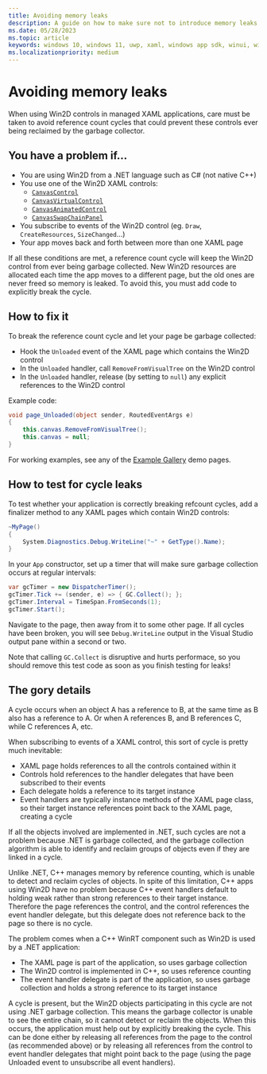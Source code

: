 ```yaml
---
title: Avoiding memory leaks
description: A guide on how to make sure not to introduce memory leaks in XAML applications using Win2D.
ms.date: 05/28/2023
ms.topic: article
keywords: windows 10, windows 11, uwp, xaml, windows app sdk, winui, windows ui, graphics, games, effect win2d d2d d2d1 direct2d interop cpp csharp
ms.localizationpriority: medium
---
```


# Avoiding memory leaks

When using Win2D controls in managed XAML applications, care must be taken to avoid reference count cycles that could prevent these controls ever being reclaimed by the garbage collector.

## You have a problem if...

- You are using Win2D from a .NET language such as C# (not native C++)
- You use one of the Win2D XAML controls:
  - [`CanvasControl`](https://microsoft.github.io/Win2D/WinUI2/html/T_Microsoft_Graphics_Canvas_UI_Xaml_CanvasControl.htm)
  - [`CanvasVirtualControl`](https://microsoft.github.io/Win2D/WinUI2/html/T_Microsoft_Graphics_Canvas_UI_Xaml_CanvasVirtualControl.htm)
  - [`CanvasAnimatedControl`](https://microsoft.github.io/Win2D/WinUI2/html/T_Microsoft_Graphics_Canvas_UI_Xaml_CanvasAnimatedControl.htm)
  - [`CanvasSwapChainPanel`](https://microsoft.github.io/Win2D/WinUI2/html/T_Microsoft_Graphics_Canvas_UI_Xaml_CanvasSwapChainPanel.htm)
- You subscribe to events of the Win2D control (eg. `Draw`, `CreateResources`, `SizeChanged`...)
- Your app moves back and forth between more than one XAML page

If all these conditions are met, a reference count cycle will keep the Win2D control from ever being garbage collected. New Win2D resources are allocated each time the app moves to a different page, but the old ones are never freed so memory is leaked. To avoid this, you must add code to explicitly break the cycle.

## How to fix it

To break the reference count cycle and let your page be garbage collected:

- Hook the `Unloaded` event of the XAML page which contains the Win2D control
- In the `Unloaded` handler, call `RemoveFromVisualTree` on the Win2D control
- In the `Unloaded` handler, release (by setting to `null`) any explicit references to the Win2D control

Example code:

```csharp
void page_Unloaded(object sender, RoutedEventArgs e)
{
    this.canvas.RemoveFromVisualTree();
    this.canvas = null;
}
```

For working examples, see any of the [Example Gallery](https://github.com/microsoft/Win2D-Samples/tree/master/ExampleGallery/) demo pages.

## How to test for cycle leaks

To test whether your application is correctly breaking refcount cycles, add a finalizer method to any XAML pages which contain Win2D controls:

```csharp
~MyPage()
{
    System.Diagnostics.Debug.WriteLine("~" + GetType().Name);
}
```

In your `App` constructor, set up a timer that will make sure garbage collection occurs at regular intervals:

```csharp
var gcTimer = new DispatcherTimer();
gcTimer.Tick += (sender, e) => { GC.Collect(); };
gcTimer.Interval = TimeSpan.FromSeconds(1);
gcTimer.Start();
```

Navigate to the page, then away from it to some other page. If all cycles have been broken, you will see `Debug.WriteLine` output in the Visual Studio output pane within a second or two.

Note that calling `GC.Collect` is disruptive and hurts performace, so you should remove this test code as soon as you finish testing for leaks!

## The gory details

A cycle occurs when an object A has a reference to B, at the same time as B also has a reference to A. Or when A references B, and B references C, while C references A, etc.

When subscribing to events of a XAML control, this sort of cycle is pretty much inevitable:
- XAML page holds references to all the controls contained within it
- Controls hold references to the handler delegates that have been subscribed to their events
- Each delegate holds a reference to its target instance
- Event handlers are typically instance methods of the XAML page class, so their target instance references point back to the XAML page, creating a cycle

If all the objects involved are implemented in .NET, such cycles are not a problem because .NET is garbage collected, and the garbage collection algorithm is able to identify and reclaim groups of objects even if they are linked in a cycle.

Unlike .NET, C++ manages memory by reference counting, which is unable to detect and reclaim cycles of objects. In spite of this limitation, C++ apps using Win2D have no problem because C++ event handlers default to holding weak rather than strong references to their target instance. Therefore the page references the control, and the control references the event handler delegate, but this delegate does not reference back to the page so there is no cycle.

The problem comes when a C++ WinRT component such as Win2D is used by a .NET application:
- The XAML page is part of the application, so uses garbage collection
- The Win2D control is implemented in C++, so uses reference counting
- The event handler delegate is part of the application, so uses garbage collection and holds a strong reference to its target instance

A cycle is present, but the Win2D objects participating in this cycle are not using .NET garbage collection. This means the garbage collector is unable to see the entire chain, so it cannot detect or reclaim the objects. When this occurs, the application must help out by explicitly breaking the cycle. This can be done either by releasing all references from the page to the control (as recommended above) or by releasing all references from the control to event handler delegates that might point back to the page (using the page Unloaded event to unsubscribe all event handlers).